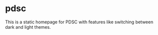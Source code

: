 # pdsc
This is a static homepage for PDSC with features like switching between dark and light themes.  
